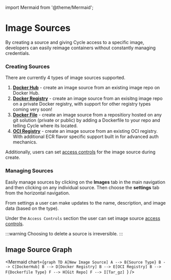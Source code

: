 

import Mermaid from '@theme/Mermaid';

# Image Sources

By creating a source and giving Cycle access to a specific image, developers can easily reimage containers without constantly managing credentials.

### Creating Sources

There are currently 4 types of image sources supported.

1. **[Docker Hub](/reference/images/sources/dockerhub-source)** - create an image source from an existing image repo on Docker Hub.
2. **[Docker Registry](/reference/images/sources/docker-registry-source)** - create an image source from an exisitng image repo on a private Docker registry, with support for other registry types coming very soon!
3. **[Docker File](/reference/images/sources/dockerfile-source)** - create an image source from a repositiory hosted on any git solution (private or public) by adding a Dockerfile to your repo and telling Cycle where its located.
4. **[OCI Registry](/reference/images/sources/oci-registry)** - create an image source from an existing OCI registry.  With additional ECR flavor specific support built in for advanced auth mechanics.

Additionally, users can set [access controls](/reference/hubs/access-controls) for the image source during create.


### Managing Sources

Easily manage sources by clicking on the **Images** tab in the main navigation and then clicking on any individual source. Then choose the **settings** tab from the horizontal navigation.

From settings a user can make updates to the name, description, and image data (based on the type).

Under the `Access Controls` section the user can set image source [access controls](/reference/hubs/access-controls). 

:::warning
Choosing to delete a source is irreversible.
:::

## Image Source Graph

<Mermaid chart={`graph TD
      A[New Image Source]
      A --> B{Source Type}
      B --> C[DockerHub]
      B --> D[Docker Registry]
      B --> E[OCI Registry]
      B --> F{Dockerfile Type}
      F --> H[Git Repo]
      F --> I[Tar_gz]
  `} />
